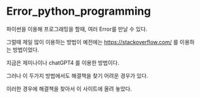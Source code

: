 # Error_python_programming
파이썬을 이용해 프로그래밍을 할때, 여러 Error를 만날 수 있다. 

그럴때 제일 많이 이용하는 방법이 예전에는 https://stackoverflow.com/ 를 이용하는 방법이었다.

지금은 제미나이나 chatGPT4 를 이용한 방법이다. 

그러나 이 두가지 방법에서도 해결책을 찾기 어려운 경우가 있다. 

이러한 경우에 해결책을 찾아서 이 사이트에 올려 놓았다. 
